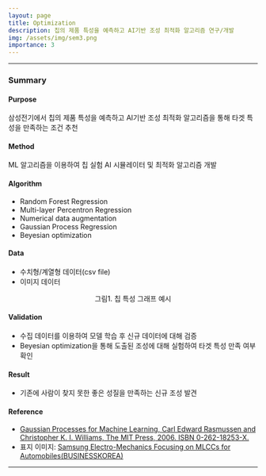 ```yaml
---
layout: page
title: Optimization
description: 칩의 제품 특성을 예측하고 AI기반 조성 최적화 알고리즘 연구/개발
img: /assets/img/sem3.png
importance: 3
---
```


***

### Summary

#### Purpose
삼성전기에서 칩의 제품 특성을 예측하고 AI기반 조성 최적화 알고리즘을 통해 타겟 특성을 만족하는 조건 추천

#### Method
ML 알고리즘을 이용하여 칩 실험 AI 시뮬레이터 및 최적화 알고리즘 개발

#### Algorithm
- Random Forest Regression
- Multi-layer Percentron Regression
- Numerical data augmentation
- Gaussian Process Regression
- Beyesian optimization

#### Data
- 수치형/계열형 데이터(csv file)
- 이미지 데이터
<p align="center">
<img class="img-fluid rounded z-depth-1" src="{{ '/assets/img/sem5.png' | relative_url }}" alt="" title="example image"/><br>
<caption>그림1. 칩 특성 그래프 예시</caption>
</p>

#### Validation
- 수집 데이터를 이용하여 모델 학습 후 신규 데이터에 대해 검증
- Beyesian optimization을 통해 도출된 조성에 대해 실험하여 타겟 특성 만족 여부 확인

#### Result
- 기존에 사람이 찾지 못한 좋은 성질을 만족하는 신규 조성 발견

#### Reference
- <a href="http://www.gaussianprocess.org/gpml/">Gaussian Processes for Machine Learning, Carl Edward Rasmussen and Christopher K. I. Williams, 
The MIT Press, 2006. ISBN 0-262-18253-X.</a>
- 표지 이미지: <a href="http://www.businesskorea.co.kr/news/articleView.html?idxno=32935">Samsung Electro-Mechanics Focusing on MLCCs for Automobiles(BUSINESSKOREA)</a>

***